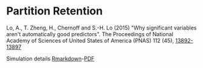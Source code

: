 # Partition Retention

Lo, A., T. Zheng, H., Chernoff and S.-H. Lo (2015) 
"Why significant variables aren't automatically good predictors". The Proceedings of National Academy of Sciences of United States of America (PNAS) 112 (45), [13892-13897](http://www.pnas.org/content/112/45/13892.short)

Simulation details [Rmarkdown](Example3_simulation.Rmd)-[PDF](Example3_simulation.pdf)